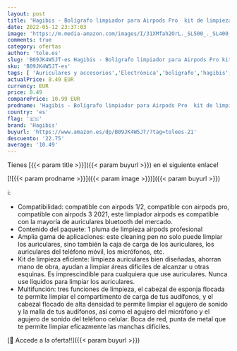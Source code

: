 ```yaml
---
layout: post
title: 'Hagibis - Bolígrafo limpiador para Airpods Pro  kit de limpieza multifunción  cepillo suave para estuche de auriculares Bluetooth  herramientas de limpieza para Lego y auriculares Huawei  Samsung'
date: 2022-05-12 23:37:03
image: 'https://m.media-amazon.com/images/I/31XMfah2OrL._SL500_._SL400_.jpg'
comments: true
category: ofertas
author: 'tole.es'
slug: 'B09JK4W5JT-es Hagibis - Bolígrafo limpiador para Airpods Pro kit de...'
sku: 'B09JK4W5JT-es'
tags: [ 'Auriculares y accesorios','Electrónica','bolígrafo','hagibis','🇪🇸', ]
actualPrice: 8.49 EUR
currency: EUR
price: 8.49
comparePrice: 10.99 EUR
prodname: 'Hagibis - Bolígrafo limpiador para Airpods Pro  kit de limpieza multifunción  cepillo suave para estuche de auriculares Bluetooth  herramientas de limpieza para Lego y auriculares Huawei  Samsung'
country: 'es'
flag: '🇪🇸'
brand: 'Hagibis'
buyurl: 'https://www.amazon.es/dp/B09JK4W5JT/?tag=tolees-21'
descuento: '22.75'
average: '10.49'
---
```


Tienes [{{< param title >}}]({{< param buyurl >}}) en el siguiente enlace!

[![{{< param prodname >}}]({{< param image >}})]({{< param buyurl >}})

ℹ️:

- Compatibilidad: compatible con airpods 1/2, compatible con airpods pro, compatible con airpods 3 2021, este limpiador airpods es compatible con la mayoría de auriculares bluetooth del mercado.
- Contenido del paquete: 1 pluma de limpieza airpods profesional
- Amplia gama de aplicaciones: este cleaning pen no solo puede limpiar los auriculares, sino también la caja de carga de los auriculares, los auriculares del teléfono móvil, los micrófonos, etc.
- Kit de limpieza eficiente: limpieza auriculares bien diseñadas, ahorran mano de obra, ayudan a limpiar áreas difíciles de alcanzar u otras esquinas. Es imprescindible para cualquiera que use auriculares. Nunca use líquidos para limpiar los auriculares.
- Multifunción: tres funciones de limpieza, el cabezal de esponja flocada te permite limpiar el compartimento de carga de tus audífonos, y el cabezal flocado de alta densidad te permite limpiar el agujero de sonido y la malla de tus audífonos, así como el agujero del micrófono y el agujero de sonido del teléfono celular. Boca de red, punta de metal que te permite limpiar eficazmente las manchas difíciles.

[🛒 Accede a la oferta!!]({{< param buyurl >}})
